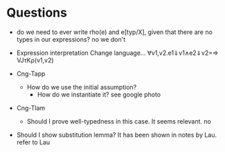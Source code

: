 # Questions

- do we need to ever write rho(e) and e[typ/X], given that there are no types in our expressions?
    no we don't

- Expression interpretation
    Change language...
    ∀v1,v2.e1⇓v1∧e2⇓v2=⇒ VJτKρ(v1,v2)

- Cng-Tapp
    - How do we use the initial assumption?
        - How do we instantiate it?
            see google photo
    

- Cng-Tlam
    - Should I prove well-typedness in this case. It seems relevant.
    no

- Should I show substitution lemma? It has been shown in notes by Lau.
    refer to Lau